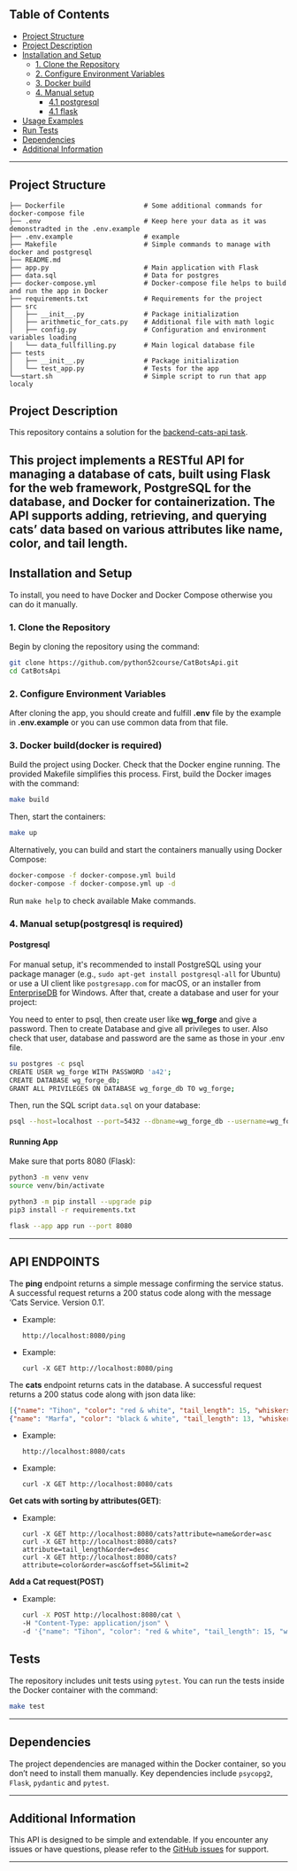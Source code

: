 ## Table of Contents
- [Project Structure](#project-structure)
- [Project Description](#project-description)
- [Installation and Setup](#installation-and-setup)
  - [1. Clone the Repository](#1-clone-the-repository)
  - [2. Configure Environment Variables](#2-configure-environment-variables)
  - [3. Docker build](#3-docker-builddocker-is-required)
  - [4. Manual setup](#4-manual-setuppostgresql-is-required)
    - [4.1 postgresql](#postgresql)
    - [4.1 flask](#running-app)
- [Usage Examples](#tests)
- [Run Tests](#tests)
- [Dependencies](#dependencies)
- [Additional Information](#additional-information)
---


## Project Structure
```plaintext
├── Dockerfile                    # Some additional commands for docker-compose file
├── .env                          # Keep here your data as it was demonstradted in the .env.example
├── .env.example                  # example
├── Makefile                      # Simple commands to manage with docker and postgresql
├── README.md                     
├── app.py                        # Main application with Flask
├── data.sql                      # Data for postgres
├── docker-compose.yml            # Docker-compose file helps to build and run the app in Docker
├── requirements.txt              # Requirements for the project
├── src
│   ├── __init__.py               # Package initialization
│   ├── arithmetic_for_cats.py    # Additional file with math logic 
│   ├── config.py                 # Configuration and environment variables loading
│   └── data_fullfilling.py       # Main logical database file
├── tests
│   ├── __init__.py               # Package initialization
│   └── test_app.py               # Tests for the app
└──start.sh                       # Simple script to run that app localy
```

## Project Description

This repository contains a solution for the [backend-cats-api task](https://github.com/itc-code/test-assignments/tree/main/backend-cats-api). 

This project implements a RESTful API for managing a database of cats, built using Flask
for the web framework, PostgreSQL for the database, and Docker for containerization.
The API supports adding, retrieving, and querying cats’ data based on various attributes like name, 
color, and tail length.
---

## Installation and Setup

To install, you need to have Docker and Docker Compose otherwise you can do it manually. 

### 1. Clone the Repository
Begin by cloning the repository using the command:
```sh
git clone https://github.com/python52course/CatBotsApi.git
cd CatBotsApi
```
### 2. Configure Environment Variables
After cloning the app, you should create and fulfill **.env** file by the example in **.env.example** or you can use common data from that file.
### 3. Docker build(docker is required)
Build the project using Docker. Check that the Docker engine running.
The provided Makefile simplifies this process. First, build the Docker images with the command:
```sh
make build
```
Then, start the containers:
```sh
make up
```
Alternatively, you can build and start the containers manually using Docker Compose:
```sh
docker-compose -f docker-compose.yml build
docker-compose -f docker-compose.yml up -d
```
Run `make help` to check available Make commands.

### 4. Manual setup(postgresql is required)

#### Postgresql
For manual setup, it's recommended to install PostgreSQL using your package manager (e.g., `sudo apt-get install postgresql-all` for Ubuntu) or use a UI client like `postgresapp.com` for macOS, or an installer from [EnterpriseDB](https://www.enterprisedb.com/downloads/postgres-postgresql-downloads#windows) for Windows. After that, create a database and user for your project:

You need to enter to psql, then create user like **wg_forge** and give a password. Then to create Database and give all privileges to user. Also check that user, database and password are the same as those in your .env file.
```sh
su postgres -c psql
CREATE USER wg_forge WITH PASSWORD 'a42';
CREATE DATABASE wg_forge_db;
GRANT ALL PRIVILEGES ON DATABASE wg_forge_db TO wg_forge;
```
Then, run the SQL script `data.sql` on your database:
```sh
psql --host=localhost --port=5432 --dbname=wg_forge_db --username=wg_forge --password --file=data.sql
```

#### Running App
Make sure that ports 8080 (Flask):

```bash
python3 -m venv venv
source venv/bin/activate

python3 -m pip install --upgrade pip
pip3 install -r requirements.txt

flask --app app run --port 8080
```
---
## API ENDPOINTS
The **ping** endpoint returns a simple message confirming the service status. 
A successful request returns a 200 status code along with the message ‘Cats Service. Version 0.1’.
  - Example:
    ```
    http://localhost:8080/ping
    ```
  - Example:
    ```
    curl -X GET http://localhost:8080/ping
    ```
The **cats** endpoint returns cats in the database. 
A successful request returns a 200 status code along with json data like:
  ```json
  [{"name": "Tihon", "color": "red & white", "tail_length": 15, "whiskers_length": 12},
  {"name": "Marfa", "color": "black & white", "tail_length": 13, "whiskers_length": 11}]
  ```

  - Example:
    ```
    http://localhost:8080/cats
    ```
  - Example:
    ```
    curl -X GET http://localhost:8080/cats
    ```
**Get cats with sorting by attributes(GET)**:
  - Example:
    ```
    curl -X GET http://localhost:8080/cats?attribute=name&order=asc
    curl -X GET http://localhost:8080/cats?attribute=tail_length&order=desc
    curl -X GET http://localhost:8080/cats?attribute=color&order=asc&offset=5&limit=2
    ```
**Add a Cat request(POST)**
  - Example:
    ```sh
    curl -X POST http://localhost:8080/cat \
    -H "Content-Type: application/json" \
    -d '{"name": "Tihon", "color": "red & white", "tail_length": 15, "whiskers_length": 12}'
    ```

## Tests

The repository includes unit tests using `pytest`. You can run the tests inside the Docker container with the command:
```sh
make test
```
---

## Dependencies

The project dependencies are managed within the Docker container, so you don’t need to install them manually. Key dependencies include `psycopg2`, `Flask`, `pydantic` and `pytest`.

---

## Additional Information

This API is designed to be simple and extendable. If you encounter any issues or have questions, please refer to the [GitHub issues](https://github.com/python52course/CatBotsApi/issues) for support.

---